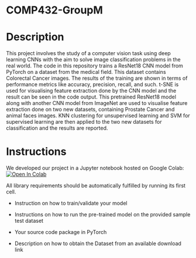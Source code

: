 # COMP432-GroupM

# Description

This project involves the study of a computer vision task using deep learning CNNs with the aim to solve image classification problems in the real world. The code in this repository trains a ResNet18 CNN model from PyTorch on a dataset from the medical field. This dataset contains Colorectal Cancer images. The results of the training are shown in terms of performance metrics like accuracy, precision, recall, and such. t-SNE is used for visualising feature extraction done by the CNN model and the result can be seen in the code output. This pretrained ResNet18 model along with another CNN model from ImageNet are used to visualise feature extraction done on two new datasets, containing Prostate Cancer and animal faces images. KNN clustering for unsupervised learning and SVM for supervised learning are then applied to the two new datasets for classification and the results are reported.


# Instructions

We developed our project in a Jupyter notebook hosted on Google Colab: 
[![Open In Colab](https://colab.research.google.com/assets/colab-badge.svg)](https://colab.research.google.com/github/mkandaleft/COMP432-GroupM/blob/main/Comp432.ipynb)

All library requirements should be automatically fulfilled by running its first cell.
  
- Instruction on how to train/validate your model
  
- Instructions on how to run the pre-trained model on the provided sample test dataset
  
- Your source code package in PyTorch
  
- Description on how to obtain the Dataset from an available download link
